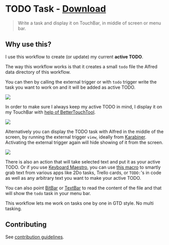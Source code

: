 # TODO Task - [Download](https://github.com/nikitavoloboev/small-workflows/blob/master/todo-task/TODO%20Task.alfredworkflow?raw=true)
> Write a task and display it on TouchBar, in middle of screen or menu bar.

## Why use this?
I use this workflow to create (or update) my current **active TODO**.

The way this workflow works is that it creates a small `todo` file the Alfred data directory of this workflow.

You can then by calling the external trigger or with `todo` trigger write the task you want to work on and it will be added as active TODO.

![](https://i.imgur.com/sgJ1xEN.png)

In order to make sure I always keep my active TODO in mind, I display it on my TouchBar with [help of BetterTouchTool](https://github.com/nikitavoloboev/my-mac-os/tree/master/btt#readme).

![](https://i.imgur.com/aVmpx3J.png)

Alternatively you can display the TODO task with Alfred in the middle of the screen, by running the external trigger `view`, ideally from [Karabiner](https://wiki.nikitavoloboev.xyz/macOS/apps/karabiner/karabiner.html). Activating the external trigger again will hide showing of it from the screen.

![](https://i.imgur.com/ng1MLHR.png)

There is also an action that will take selected text and put it as your active TODO. Or if you use [Keyboard Maestro](https://www.keyboardmaestro.com/main/), you can use [this macro](https://www.dropbox.com/s/mkn483urqme9hs2/Add%20selected%20text%20as%20todo.kmmacros?dl=1) to smartly grab text from various apps like 2Do tasks, Trello cards, or `TODO:`'s in code as well as any arbitrary text you want to make your active TODO.

You can also point [BitBar](https://github.com/matryer/bitbar) or [TextBar](http://richsomerfield.com/apps/textbar/) to read the content of the file and that will show the `todo` task in your menu bar.

This workflow lets me work on tasks one by one in GTD style. No multi tasking.

## Contributing
See [contribution guidelines](../CONTRIBUTING.md#readme).
